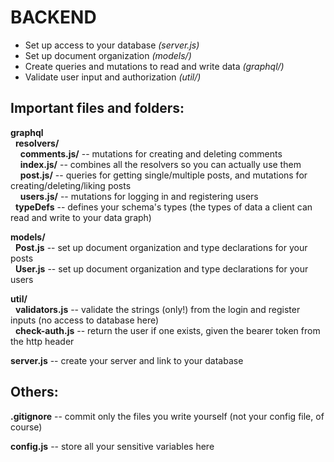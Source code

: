 # BACKEND

* Set up access to your database *(server.js)*
* Set up document organization *(models/)*
* Create queries and mutations to read and write data *(graphql/)*
* Validate user input and authorization *(util/)*


## Important files and folders:

**graphql**\
&nbsp; **resolvers/**\
&nbsp; &nbsp; **comments.js/** -- mutations for creating and deleting comments\
&nbsp; &nbsp; **index.js/** -- combines all the resolvers so you can actually use them\
&nbsp; &nbsp; **post.js/** -- queries for getting single/multiple posts, and mutations for creating/deleting/liking posts\
&nbsp; &nbsp; **users.js/** -- mutations for logging in and registering users\
&nbsp; **typeDefs** -- defines your schema's types (the types of data a client can read and write to your data graph)

**models/**\
&nbsp; **Post.js** -- set up document organization and type declarations for your posts\
&nbsp; **User.js** -- set up document organization and type declarations for your users

**util/**\
&nbsp; **validators.js** -- validate the strings (only!) from the login and register inputs (no access to database here)\
&nbsp; **check-auth.js** -- return the user if one exists, given the bearer token from the http header

**server.js** -- create your server and link to your database


## Others:

**.gitignore** -- commit only the files you write yourself (not your config file, of course)

**config.js** -- store all your sensitive variables here